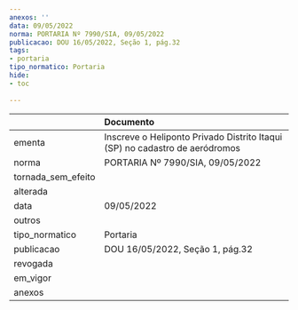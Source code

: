 ```yaml
---
anexos: ''
data: 09/05/2022
norma: PORTARIA Nº 7990/SIA, 09/05/2022
publicacao: DOU 16/05/2022, Seção 1, pág.32
tags:
- portaria
tipo_normatico: Portaria
hide: 
- toc 
 
---
```


|                    | Documento                                                                   |
|:-------------------|:----------------------------------------------------------------------------|
| ementa             | Inscreve o Heliponto Privado Distrito Itaqui (SP) no cadastro de aeródromos |
| norma              | PORTARIA Nº 7990/SIA, 09/05/2022                                            |
| tornada_sem_efeito |                                                                             |
| alterada           |                                                                             |
| data               | 09/05/2022                                                                  |
| outros             |                                                                             |
| tipo_normatico     | Portaria                                                                    |
| publicacao         | DOU 16/05/2022, Seção 1, pág.32                                             |
| revogada           |                                                                             |
| em_vigor           |                                                                             |
| anexos             |                                                                             |